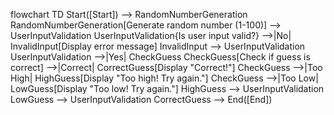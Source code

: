 flowchart TD
    Start([Start]) --> RandomNumberGeneration
    RandomNumberGeneration[Generate random number (1-100)] --> UserInputValidation
    UserInputValidation{Is user input valid?} -->|No| InvalidInput[Display error message]
    InvalidInput --> UserInputValidation
    UserInputValidation -->|Yes| CheckGuess
    CheckGuess[Check if guess is correct] -->|Correct| CorrectGuess[Display "Correct!"]
    CheckGuess -->|Too High| HighGuess[Display "Too high! Try again."]
    CheckGuess -->|Too Low| LowGuess[Display "Too low! Try again."]
    HighGuess --> UserInputValidation
    LowGuess --> UserInputValidation
    CorrectGuess --> End([End])